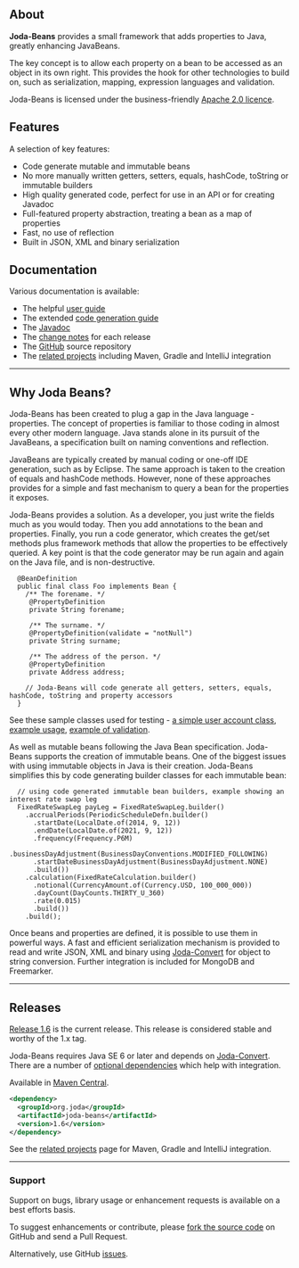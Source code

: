 ## <i></i> About

**Joda-Beans** provides a small framework that adds properties to Java, greatly enhancing JavaBeans.

The key concept is to allow each property on a bean to be accessed as an object in its own right.
This provides the hook for other technologies to build on, such as serialization, mapping,
expression languages and validation.

Joda-Beans is licensed under the business-friendly [Apache 2.0 licence](licensecover.html).


## <i></i> Features

A selection of key features:

* Code generate mutable and immutable beans
* No more manually written getters, setters, equals, hashCode, toString or immutable builders
* High quality generated code, perfect for use in an API or for creating Javadoc
* Full-featured property abstraction, treating a bean as a map of properties
* Fast, no use of reflection
* Built in JSON, XML and binary serialization


## <i></i> Documentation

Various documentation is available:

* The helpful [user guide](userguide.html)
* The extended [code generation guide](userguide-codegen.html)
* The [Javadoc](apidocs/index.html)
* The [change notes](changes-report.html) for each release
* The [GitHub](https://github.com/JodaOrg/joda-beans) source repository
* The [related projects](related.html) including Maven, Gradle and IntelliJ integration


---

## <i></i> Why Joda Beans?

Joda-Beans has been created to plug a gap in the Java language - properties.
The concept of properties is familiar to those coding in almost every other modern language.
Java stands alone in its pursuit of the JavaBeans, a specification built on naming conventions and reflection.

JavaBeans are typically created by manual coding or one-off IDE generation, such as by Eclipse.
The same approach is taken to the creation of equals and hashCode methods.
However, none of these approaches provides for a simple and fast mechanism to query a bean for the properties it exposes.

Joda-Beans provides a solution. As a developer, you just write the fields much as you would today.
Then you add annotations to the bean and properties.
Finally, you run a code generator, which creates the get/set methods plus framework methods that allow the properties
to be effectively queried.
A key point is that the code generator may be run again and again on the Java file, and is non-destructive.

```
  @BeanDefinition
  public final class Foo implements Bean {
    /** The forename. */
     @PropertyDefinition
     private String forename;

     /** The surname. */
     @PropertyDefinition(validate = "notNull")
     private String surname;

     /** The address of the person. */
     @PropertyDefinition
     private Address address;
    
    // Joda-Beans will code generate all getters, setters, equals, hashCode, toString and property accessors
  }
```

See these sample classes used for testing -
[a simple user account class](https://github.com/JodaOrg/joda-beans/blob/v1.4/src/test/java/org/joda/beans/gen/UserAccount.java#L34),
[example usage](https://github.com/JodaOrg/joda-beans/blob/v1.0/src/test/java/org/joda/beans/Examples.java#L26),
[example of validation](https://github.com/JodaOrg/joda-beans/blob/v1.0/src/test/java/org/joda/beans/gen/ValidateBean.java#L38).

As well as mutable beans following the Java Bean specification. Joda-Beans supports the creation of immutable beans.
One of the biggest issues with using immutable objects in Java is their creation.
Joda-Beans simplifies this by code generating builder classes for each immutable bean:

```
  // using code generated immutable bean builders, example showing an interest rate swap leg
  FixedRateSwapLeg payLeg = FixedRateSwapLeg.builder()
    .accrualPeriods(PeriodicScheduleDefn.builder()
      .startDate(LocalDate.of(2014, 9, 12))
      .endDate(LocalDate.of(2021, 9, 12))
      .frequency(Frequency.P6M)
      .businessDayAdjustment(BusinessDayConventions.MODIFIED_FOLLOWING)
      .startDateBusinessDayAdjustment(BusinessDayAdjustment.NONE)
      .build())
    .calculation(FixedRateCalculation.builder()
      .notional(CurrencyAmount.of(Currency.USD, 100_000_000))
      .dayCount(DayCounts.THIRTY_U_360)
      .rate(0.015)
      .build())
    .build();
```

Once beans and properties are defined, it is possible to use them in powerful ways.
A fast and efficient serialization mechanism is provided to read and write JSON, XML and binary
using [Joda-Convert](http://www.joda.org/joda-convert/) for object to string conversion.
Further integration is included for MongoDB and Freemarker.

---

## <i></i> Releases

[Release 1.6](download.html) is the current release.
This release is considered stable and worthy of the 1.x tag.

Joda-Beans requires Java SE 6 or later and depends on [Joda-Convert](http://www.joda.org/joda-convert/).
There are a number of [optional dependencies](dependencies.html) which help with integration.

Available in [Maven Central](http://search.maven.org/#artifactdetails%7Corg.joda%7Cjoda-beans%7C1.6%7Cjar).

```xml
<dependency>
  <groupId>org.joda</groupId>
  <artifactId>joda-beans</artifactId>
  <version>1.6</version>
</dependency>
```

See the [related projects](related.html) page for Maven, Gradle and IntelliJ integration.


---

### Support

Support on bugs, library usage or enhancement requests is available on a best efforts basis.

To suggest enhancements or contribute, please [fork the source code](https://github.com/JodaOrg/joda-beans)
on GitHub and send a Pull Request.

Alternatively, use GitHub [issues](https://github.com/JodaOrg/joda-beans/issues).
